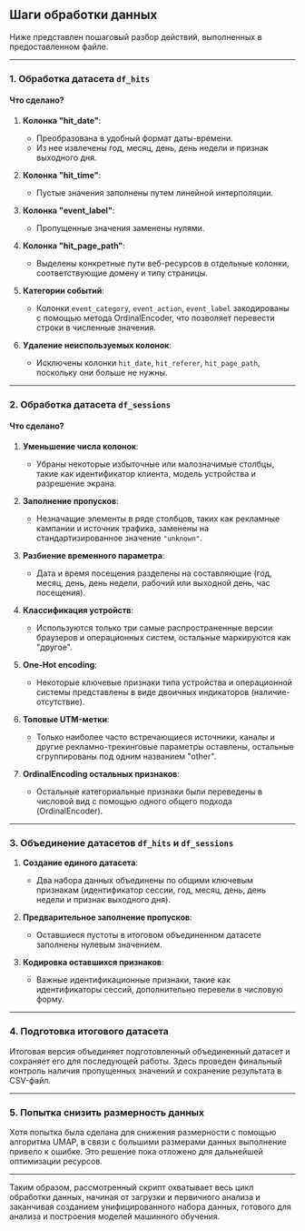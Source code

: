 ## Шаги обработки данных

Ниже представлен пошаговый разбор действий, выполненных в предоставленном файле.

---

### 1. Обработка датасета `df_hits`

#### Что сделано?
1. **Колонка "hit_date"**:  
   - Преобразована в удобный формат даты-времени.
   - Из нее извлечены год, месяц, день, день недели и признак выходного дня.
   
2. **Колонка "hit_time"**:  
   - Пустые значения заполнены путем линейной интерполяции.
   
3. **Колонка "event_label"**:  
   - Пропущенные значения заменены нулями.
   
4. **Колонка "hit_page_path"**:  
   - Выделены конкретные пути веб-ресурсов в отдельные колонки, соответствующие домену и типу страницы.
   
5. **Категории событий**:  
   - Колонки `event_category`, `event_action`, `event_label` закодированы с помощью метода OrdinalEncoder, что позволяет перевести строки в численные значения.
   
6. **Удаление неиспользуемых колонок**:  
   - Исключены колонки `hit_date`, `hit_referer`, `hit_page_path`, поскольку они больше не нужны.

---

### 2. Обработка датасета `df_sessions`

#### Что сделано?
1. **Уменьшение числа колонок**:  
   - Убраны некоторые избыточные или малозначимые столбцы, такие как идентификатор клиента, модель устройства и разрешение экрана.
   
2. **Заполнение пропусков**:  
   - Незначащие элементы в ряде столбцов, таких как рекламные кампании и источник трафика, заменены на стандартизированное значение `"unknown"`.
   
3. **Разбиение временного параметра**:  
   - Дата и время посещения разделены на составляющие (год, месяц, день, день недели, рабочий или выходной день, час посещения).
   
4. **Классификация устройств**:  
   - Используются только три самые распространенные версии браузеров и операционных систем, остальные маркируются как "другое".
   
5. **One-Hot encoding**:  
   - Некоторые ключевые признаки типа устройства и операционной системы представлены в виде двоичных индикаторов (наличие-отсутствие).
   
6. **Топовые UTM-метки**:  
   - Только наиболее часто встречающиеся источники, каналы и другие рекламно-трекинговые параметры оставлены, остальные сгруппированы под одним названием "other".
   
7. **OrdinalEncoding остальных признаков**:  
   - Остальные категориальные признаки были переведены в числовой вид с помощью одного общего подхода (OrdinalEncoder).

---

### 3. Объединение датасетов `df_hits` и `df_sessions`

1. **Создание единого датасета**:  
   - Два набора данных объединены по общими ключевым признакам (идентификатор сессии, год, месяц, день, день недели и признак выходного дня).
   
2. **Предварительное заполнение пропусков**:  
   - Оставшиеся пустоты в итоговом объединенном датасете заполнены нулевым значением.
   
3. **Кодировка оставшихся признаков**:  
   - Важные идентификационные признаки, такие как идентификаторы сессий, дополнительно перевели в числовую форму.

---

### 4. Подготовка итогового датасета

Итоговая версия объединяет подготовленный объединенный датасет и сохраняет его для последующей работы. Здесь проведен финальный контроль наличия пропущенных значений и сохранение результата в CSV-файл.

---

### 5. Попытка снизить размерность данных

Хотя попытка была сделана для снижения размерности с помощью алгоритма UMAP, в связи с большими размерами данных выполнение привело к ошибке. Это решение пока отложено для дальнейшей оптимизации ресурсов.

---

Таким образом, рассмотренный скрипт охватывает весь цикл обработки данных, начиная от загрузки и первичного анализа и заканчивая созданием унифицированного набора данных, готового для анализа и построения моделей машинного обучения.
